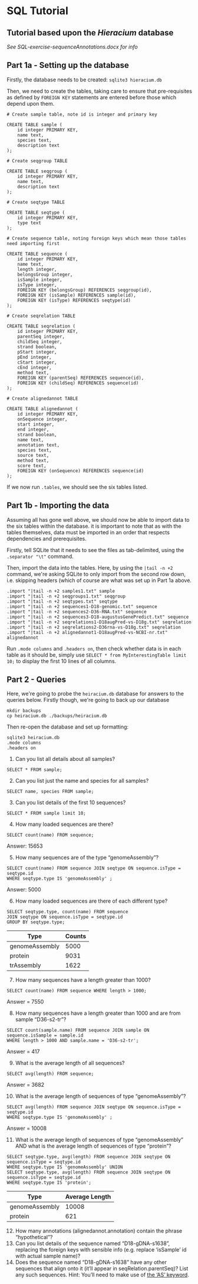 # SQL Tutorial
## Tutorial based upon the *Hieracium* database

_See SQL-exercise-sequenceAnnotations.docx for info_

## Part 1a - Setting up the database

Firstly, the database needs to be created: `sqlite3 hieracium.db`

Then, we need to create the tables, taking care to ensure that pre-requisites as defined by `FOREIGN KEY` statements are entered before those which depend upon them.

```
# Create sample table, note id is integer and primary key

CREATE TABLE sample (
	id integer PRIMARY KEY,
	name text,
	species text,
	description text
);
```

```
# Create seqgroup TABLE

CREATE TABLE seqgroup (
	id integer PRIMARY KEY,
	name text,
	description text
);
```

```
# Create seqtype TABLE

CREATE TABLE seqtype (
	id integer PRIMARY KEY,
	type text
);
```

```
# Create sequence table, noting foreign keys which mean those tables need importing first

CREATE TABLE sequence (
	id integer PRIMARY KEY,
	name text,
	length integer,
	belongsGroup integer,
	isSample integer,
	isType integer,
	FOREIGN KEY (belongsGroup) REFERENCES seqgroup(id),
	FOREIGN KEY (isSample) REFERENCES sample(id),
	FOREIGN KEY (isType) REFERENCES seqtype(id)
);
```

```
# Create seqrelation TABLE

CREATE TABLE seqrelation (
	id integer PRIMARY KEY,
	parentSeq integer,
	childSeq integer,
	strand boolean,
	pStart integer,
	pEnd integer,
	cStart integer,
	cEnd integer,
	method text,
	FOREIGN KEY (parentSeq) REFERENCES sequence(id),
	FOREIGN KEY (childSeq) REFERENCES sequence(id)
);
```

```
# Create alignedannot TABLE

CREATE TABLE alignedannot (
	id integer PRIMARY KEY,
	onSequence integer,
	start integer,
	end integer,
	strand boolean,
	name text,
	annotation text,
	species text,
	source text,
	method text,
	score text,
	FOREIGN KEY (onSequence) REFERENCES sequence(id)
);
```

If we now run `.tables`, we should see the six tables listed.

## Part 1b - Importing the data
Assuming all has gone well above, we should now be able to import data to the six tables within the database. it is important to note that as with the tables themselves, data must be imported in an order that respects dependencies and prerequisites.

Firstly, tell SQLite that it needs to see the files as tab-delimited, using the `.separator "\t"` command.

Then, import the data into the tables. Here, by using the `|tail -n +2` command, we're asking SQLite to only import from the second row down, i.e. skipping headers (which of course are what was set up in Part 1a above.

```
.import "|tail -n +2 samples1.txt" sample
.import "|tail -n +2 seqgroups1.txt" seqgroup
.import "|tail -n +2 seqtypes.txt" seqtype
.import "|tail -n +2 sequences1-D18-genomic.txt" sequence
.import "|tail -n +2 sequences2-D36-RNA.txt" sequence
.import "|tail -n +2 sequences3-D18-augustusGenePredict.txt" sequence
.import "|tail -n +2 seqrelations1-D18augPred-vs-D18g.txt" seqrelation
.import "|tail -n +2 seqrelations2-D36rna-vs-D18g.txt" seqrelation
.import "|tail -n +2 alignedannot1-D18augPred-vs-NCBI-nr.txt" alignedannot
```
Run `.mode columns` and `.headers on`, then check whether data is in each table as it should be, simply use `SELECT * from MyInterestingTable limit 10;` to display the first 10 lines of all columns.

## Part 2 - Queries
Here, we're going to probe the `heiracium.db` database for answers to the queries below. Firstly though, we're going to back up our database

```
mkdir backups
cp heiracium.db ./backups/heiracium.db
```
Then re-open the database and set up formatting:

```
sqlite3 heiracium.db
.mode columns
.headers on
```

1.	Can you list all details about all samples?  

```
SELECT * FROM sample;
```

2.	Can you list just the name and species for all samples? 

```
SELECT name, species FROM sample;
```


3.	Can you list details of the first 10 sequences?

```
SELECT * FROM sample limit 10;
```

4.	How many loaded sequences are there?

```
SELECT count(name) FROM sequence;
```

  Answer: 15653
	
5.	How many sequences are of the type “genomeAssembly”?

```
SELECT count(name) FROM sequence JOIN seqtype ON sequence.isType = seqtype.id 
WHERE seqtype.type IS 'genomeAssembly' ;
```
   Answer: 5000
   
6.	How many loaded sequences are there of each different type? 

```
SELECT seqtype.type, count(name) FROM sequence 
JOIN seqtype ON sequence.isType = seqtype.id 
GROUP BY seqtype.type;
```

| Type | Counts |
| --- | --- |
| genomeAssembly | 5000 |
| protein | 9031 |
| trAssembly | 1622 |


7.	How many sequences have a length greater than 1000?

```
SELECT count(name) FROM sequence WHERE length > 1000;
```
   Answer = 7550
   
8.	How many sequences have a length greater than 1000 and are from sample “D36-s2-tr”?

```
SELECT count(sample.name) FROM sequence JOIN sample ON sequence.isSample = sample.id 
WHERE length > 1000 AND sample.name = 'D36-s2-tr';
```
   Answer = 417
   
9.	What is the average length of all sequences?

```
SELECT avg(length) FROM sequence;
```
   Answer = 3682
   
10.	What is the average length of sequences of type “genomeAssembly”?

```
SELECT avg(length) FROM sequence JOIN seqtype ON sequence.isType = seqtype.id 
WHERE seqtype.type IS 'genomeAssembly' ;
```
   Answer = 10008
   
11.	What is the average length of sequences of type “genomeAssembly” AND what is the average length of sequences of type “protein”? 

```
SELECT seqtype.type, avg(length) FROM sequence JOIN seqtype ON sequence.isType = seqtype.id 
WHERE seqtype.type IS 'genomeAssembly' UNION
SELECT seqtype.type, avg(length) FROM sequence JOIN seqtype ON sequence.isType = seqtype.id 
WHERE seqtype.type IS 'protein';
```

| Type | Average Length |
| --- | --- |
| genomeAssembly | 10008 |
| protein | 621 |

12.	How many annotations (alignedannot.annotation) contain the phrase “hypothetical”?
13.	Can you list details of the sequence named “D18-gDNA-s1638”, replacing the foreign keys with sensible info (e.g. replace ‘isSample’ id with actual sample name)?  
14.	Does the sequence named “D18-gDNA-s1638” have any other sequences that align onto it (it’ll appear in seqRelation.parentSeq)?  List any such sequences. 
Hint: You’ll need to make use of [the ‘AS’ keyword](https://www.w3schools.com/sql/sql_alias.asp).


